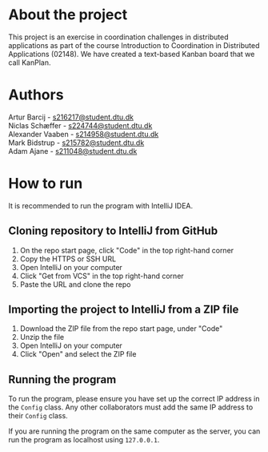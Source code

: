 # About the project
This project is an exercise in coordination challenges in distributed applications as part of the course Introduction to
Coordination in Distributed Applications (02148).
We have created a text-based Kanban board that we call KanPlan.

# Authors
Artur Barcij - s216217@student.dtu.dk\
Niclas Schæffer - s224744@student.dtu.dk\
Alexander Vaaben - s214958@student.dtu.dk\
Mark Bidstrup - s215782@student.dtu.dk\
Adam Ajane - s211048@student.dtu.dk

# How to run
It is recommended to run the program with IntelliJ IDEA.

## Cloning repository to IntelliJ from GitHub
1. On the repo start page, click "Code" in the top right-hand corner
2. Copy the HTTPS or SSH URL
3. Open IntelliJ on your computer
4. Click "Get from VCS" in the top right-hand corner
5. Paste the URL and clone the repo

## Importing the project to IntelliJ from a ZIP file
1. Download the ZIP file from the repo start page, under "Code"
2. Unzip the file
3. Open IntelliJ on your computer
4. Click "Open" and select the ZIP file

## Running the program
To run the program, please ensure you have set up the correct IP address in the `Config` class.
Any other collaborators must add the same IP address to their `Config` class.

If you are running the program on the same computer as the server, you can run the program as localhost using
`127.0.0.1`.
